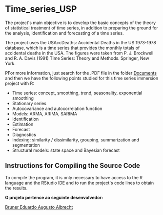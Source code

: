 
# Time_series_USP
<p> The project's main objective is to develop the basic concepts of the theory of statistical treatment of time series, in addition to preparing the ground for the analysis, identification and forecasting of a time series.</p> 

<p>The project uses the USAccDeaths: Accidental Deaths in the US 1973-1978 database, which is a time series that provides the monthly totals of accidental deaths in the USA. The figures were taken from P. J. Brockwell and R. A. Davis (1991) Time Series: Theory and Methods. Springer, New York.</p>

<p>PFor more information, just search for the .PDF file in the folder <a href = 'https://github.com/brunereduardo/Time_Series_USP/tree/master/Documents'>Documents</a> and then we have the following points studied for this time series immersion project with R:</p>
 <ul style="list-style-type:disc;">
  <li>Time series: concept, smoothing, trend, seasonality, exponential smoothing</li>
  <li>Stationary series</li>
  <li>Autocovariance and autocorrelation function</li>
  <li>Models: ARMA, ARIMA, SARIMA</li>
  <li>Identification</li>
  <li>Estimation</li>
  <li>Forecast</li>
  <li>Diagnostics</li>
  <li>Indexing: similarity / dissimilarity, grouping, summarization and segmentation</li>
  <li>Structural models: state space and Bayesian forecast</li>
</ul>  

## Instructions for Compiling the Source Code
To compile the program, it is only necessary to have access to the R language and the RStudio IDE and to run the project's code lines to obtain the results.

<p><b>O projeto pertence ao seguinte desenvolvedor:</b></p>
<a href="https://github.com/brunereduardo">Bruner Eduardo Augusto Albrecht</a>

